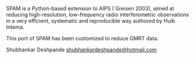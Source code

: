 SPAM is a Python-based extension to AIPS ( Greisen 2003), aimed at reducing high-resolution, low-frequency radio interferometric observations in a very efficient, systematic and reproducible way authored by Huib Intema.

This port of SPAM has been customized to reduce GMRT data.

Shubhankar Deshpande <shubhankardeshpande@hotmail.com>
